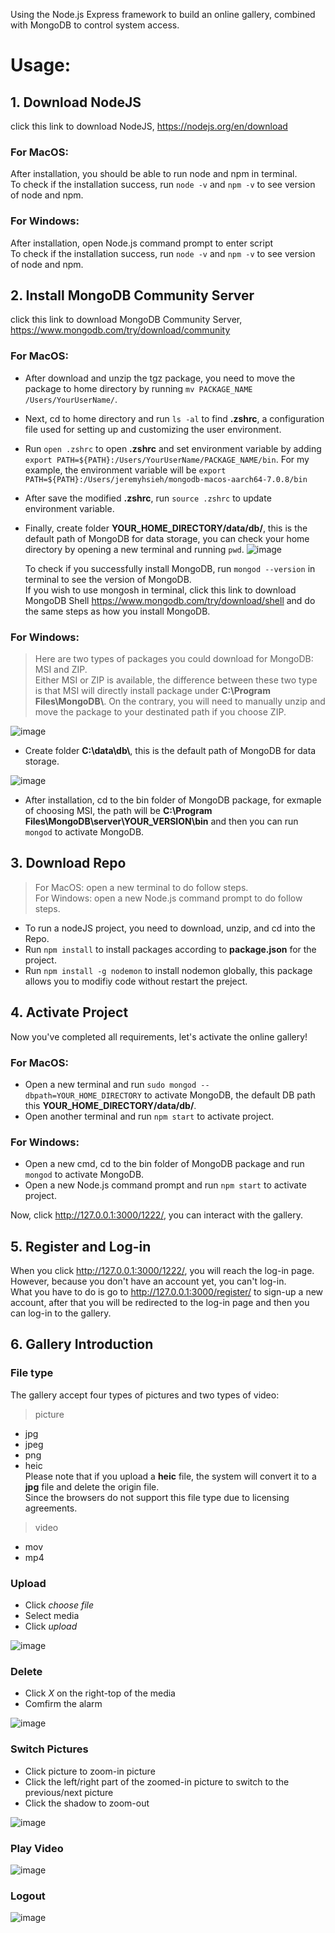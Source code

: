 Using the Node.js Express framework to build an online gallery, combined with MongoDB to control system access.

# Usage:
## 1. Download NodeJS  
   click this link to download NodeJS, https://nodejs.org/en/download  
   
   ### For MacOS:  
   After installation, you should be able to run node and npm in terminal.  
   To check if the installation success, run ```node -v``` and ```npm -v``` to see version of node and npm.  
   
   ### For Windows:  
   After installation, open Node.js command prompt to enter script  
   To check if the installation success, run ```node -v``` and ```npm -v``` to see version of node and npm.
   
## 2. Install MongoDB Community Server
   click this link to download MongoDB Community Server, https://www.mongodb.com/try/download/community

   ### For MacOS: 
   * After download and unzip the tgz package, you need to move the package to home directory by running ```mv PACKAGE_NAME /Users/YourUserName/```.
   * Next, cd to home directory and run ```ls -al``` to find **.zshrc**, a configuration file used for setting up and customizing the user environment.  
   * Run ```open .zshrc``` to open **.zshrc** and set environment variable by adding ```export PATH=${PATH}:/Users/YourUserName/PACKAGE_NAME/bin```.
For my example, the environment variable will be ```export PATH=${PATH}:/Users/jeremyhsieh/mongodb-macos-aarch64-7.0.8/bin```
   * After save the modified **.zshrc**, run ```source .zshrc``` to update environment variable.
   * Finally, create folder **YOUR_HOME_DIRECTORY/data/db/**, this is the default path of MongoDB for data storage, you can check your home directory by opening a new terminal and running ```pwd```.
![image](readme_pic/gallery.png)  


     To check if you successfully install MongoDB, run ```mongod --version``` in terminal to see the version of MongoDB.  
     If you wish to use mongosh in terminal, click this link to download MongoDB Shell https://www.mongodb.com/try/download/shell and do the same steps as how you install MongoDB.  
   
   ### For Windows:  
   > Here are two types of packages you could download for MongoDB: MSI and ZIP.  
   > Either MSI or ZIP is available, the difference between these two type is that MSI will directly install package under **C:\Program Files\MongoDB\\**. On the contrary, you will need to manually unzip and move the package to your destinated path if you choose ZIP.  

![image](readme_pic/messageImage_1713349910395.jpg)  


   * Create folder **C:\data\db\\**, this is the default path of MongoDB for data storage.  

![image](readme_pic/messageImage_1713350046639.jpg)  

   * After installation, cd to the bin folder of MongoDB package, for exmaple of choosing MSI, the path will be **C:\Program Files\MongoDB\server\YOUR_VERSION\bin** and then you can run ```mongod``` to activate MongoDB.  
     
## 3. Download Repo  
   > For MacOS: open a new terminal to do follow steps.    
   > For Windows: open a new Node.js command prompt to do follow steps.  

   * To run a nodeJS project, you need to download, unzip, and cd into the Repo.
   * Run ```npm install``` to install packages according to **package.json** for the project.
   * Run ```npm install -g nodemon``` to install nodemon globally, this package allows you to modifiy code without restart the preject.  

## 4. Activate Project
   Now you've completed all requirements, let's activate the online gallery!  

   ### For MacOS:  
   * Open a new terminal and run ```sudo mongod --dbpath=YOUR_HOME_DIRECTORY``` to activate MongoDB, the default DB path this **YOUR_HOME_DIRECTORY/data/db/**.  
   * Open another terminal and run ```npm start``` to activate project.  

   ### For Windows:  
   * Open a new cmd, cd to the bin folder of MongoDB package and run ```mongod``` to activate MongoDB.  
   * Open a new Node.js command prompt and run ```npm start``` to activate project.

   Now, click http://127.0.0.1:3000/1222/, you can interact with the gallery.

## 5. Register and Log-in
   When you click http://127.0.0.1:3000/1222/, you will reach the log-in page. However, because you don't have an account yet, you can't log-in.  
   What you have to do is go to http://127.0.0.1:3000/register/ to sign-up a new account, after that you will be redirected to the log-in page and then you can log-in to the gallery.  
   
## 6. Gallery Introduction  
   ### File type
   The gallery accept four types of pictures and two types of video:  
   > picture    
   * jpg  
   * jpeg  
   * png  
   * heic  
   Please note that if you upload a **heic** file, the system will convert it to a **jpg** file and delete the origin file.  
   Since the browsers do not support this file type due to licensing agreements.  

   > video  
   * mov  
   * mp4  
   


   ### Upload  
   * Click _choose file_  
   * Select media  
   * Click _upload_

   ![image](readme_pic/upload.gif)  

   ### Delete  
   * Click _X_ on the right-top of the media   
   * Comfirm the alarm
     
   ![image](readme_pic/delete.gif)  

   ### Switch Pictures  
   * Click picture to zoom-in picture  
   * Click the left/right part of the zoomed-in picture to switch to the previous/next picture  
   * Click the shadow to zoom-out  
  
   ![image](readme_pic/switchPictures.gif)

   ### Play Video  
   ![image](readme_pic/video.gif)  

   ### Logout  
   ![image](readme_pic/logout.gif)  



